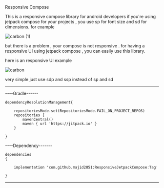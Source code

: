 Responsive Compose

This is a responsive compose library for android developers if you're using jetpack compose for your projects , you use sp for font size and sd for dimensions. for example

![carbon (1)](https://github.com/majid2851/ResponsiveJetpackCompose/assets/46685643/daf9f1dd-0c4e-46a2-bfed-c3f9d0270bdd)


but there is a problem , your compose is not responsive . for having a responsive UI using jetpack compose , you can easily use this library.

here is an responsive UI example

![carbon](https://github.com/majid2851/ResponsiveJetpackCompose/assets/46685643/48e58eda-0cb0-47dd-912a-edc26fc4a837)



very simple just use sdp and ssp instead of sp and sd

-------------------------------------------------------------------------


----Gradle------

	dependencyResolutionManagement{

		repositoriesMode.set(RepositoriesMode.FAIL_ON_PROJECT_REPOS)
		repositories {
			mavenCentral()
			maven { url 'https://jitpack.io' }
		}
 
	}
 
----Dependency-------

	dependencies
	{

  		implementation 'com.github.majid2851:ResponsiveJetpackCompose:Tag'
  
	}

--------------------------------------------------------------------------------


